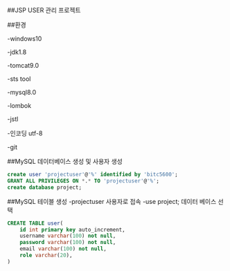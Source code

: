 ##JSP USER 관리 프로젝트

##환경

-windows10

-jdk1.8

-tomcat9.0

-sts tool

-mysql8.0

-lombok

-jstl

-인코딩 utf-8

-git

##MySQL 데이터베이스 생성 및 사용자 생성
```sql
create user 'projectuser'@'%' identified by 'bitc5600';
GRANT ALL PRIVILEGES ON *.* TO 'projectuser'@'%';
create database project;
```

##MySQL 테이블 생성
-projectuser 사용자로 접속
-use project; 데이터 베이스 선택
```sql
CREATE TABLE user(
    id int primary key auto_increment,
    username varchar(100) not null,
    password varchar(100) not null,
    email varchar(100) not null,
    role varchar(20),
)
```
